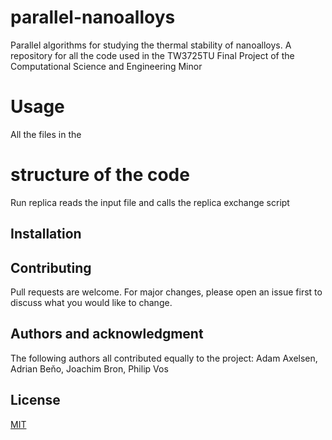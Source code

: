 # parallel-nanoalloys
Parallel algorithms for studying the thermal stability of nanoalloys. A repository for all the code used in the TW3725TU Final Project of the Computational Science and Engineering Minor 

# Usage
All the files in the 

# structure of the code

Run replica reads the input file and calls the replica exchange script

## Installation

## Contributing

Pull requests are welcome. For major changes, please open an issue first
to discuss what you would like to change.

## Authors and acknowledgment

The following authors all contributed equally to the project: Adam Axelsen, Adrian Beňo, Joachim Bron, Philip Vos

## License

[MIT](https://choosealicense.com/licenses/mit/)
